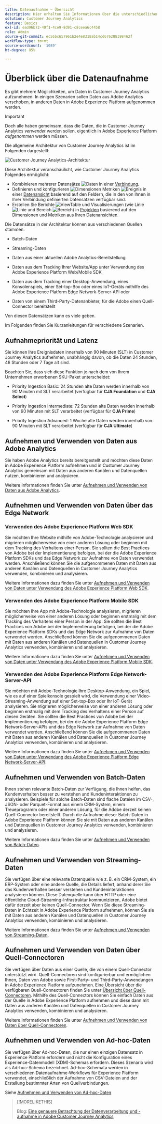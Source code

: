 ```yaml
---
title: Datenaufnahme – Übersicht
description: Hier erhalten Sie Informationen über die unterschiedlichen Methoden der Datenaufnahme in Customer Journey Analytics
solution: Customer Journey Analytics
feature: Basics
exl-id: ead96b72-40f1-4ce9-8d91-c8ceea6c4458
role: Admin
source-git-commit: ec56bc657961b2e4e8318ab14cd676288398462f
workflow-type: tm+mt
source-wordcount: '1089'
ht-degree: 85%

---
```


# Überblick über die Datenaufnahme

Es gibt mehrere Möglichkeiten, um Daten in Customer Journey Analytics aufzunehmen. In einigen Szenarien sollen Daten aus Adobe Analytics verschoben, in anderen Daten in Adobe Experience Platform aufgenommen werden.

>[!IMPORTANT]
>
>Doch alle haben gemeinsam, dass die Daten, die in Customer Journey Analytics _verwendet_ werden sollen, eigentlich in Adobe Experience Platform _aufgenommen_ werden müssen.


Die allgemeine Architektur von Customer Journey Analytics ist im Folgenden dargestellt:

![Customer Journey Analytics-Architektur](/help/getting-started/assets/cja-overview.svg)

Diese Architektur veranschaulicht, wie Customer Journey Analytics Folgendes ermöglicht:

* Kombinieren mehrerer Datensätze ![Daten](/help/assets/icons/Data.svg) in einer [Verbindung](/help/connections/overview.md).
* Definieren und konfigurieren ![ Dimensionen ](/help/assets/icons/Dimensions.svg) Metriken ![Ereignis](/help/assets/icons/Event.svg) in einer [Datenansicht](/help/data-views/data-views.md) basierend auf den Feldern, die in den von Ihnen in Ihrer Verbindung definierten Datensätzen verfügbar sind.
* Erstellen Sie Berichte ![ViewTable](/help/assets/icons/ViewTable.svg) und Visualisierungen (wie Linie ![Linie](/help/assets/icons/GraphTrend.svg) und Bereich ![Bereich](/help/assets/icons/GraphAreaStacked.svg)) in [Projekten](/help/analysis-workspace/home.md) basierend auf den Dimensionen und Metriken aus Ihren Datenansichten.

Die Datensätze in der Architektur können aus verschiedenen Quellen stammen:

* Batch-Daten

* Streaming-Daten

* Daten aus einer aktuellen Adobe Analytics-Bereitstellung

* Daten aus dem Tracking Ihrer Website/App unter Verwendung des Adobe Experience Platform Web/Mobile SDK

* Daten aus dem Tracking einer Desktop-Anwendung, eines Konsolenspiels, einer Set-top-Box oder eines IoT-Geräts mithilfe des Adobe Experience Platform Edge Network-Server-API oder

* Daten von einem Third-Party-Datenanbieter, für die Adobe einen Quell-Connector bereitstellt

Von diesen Datensätzen kann es viele geben.

Im Folgenden finden Sie Kurzanleitungen für verschiedene Szenarien.

## Aufnahmepriorität und Latenz

Sie können Ihre Ereignisdaten innerhalb von 90 Minuten (SLT) in Customer Journey Analytics aufnehmen, unabhängig davon, ob die Daten 24 Stunden, 48 Stunden oder 7 Tage alt sind. 

Beachten Sie, dass sich diese Funktion je nach dem von Ihrem Unternehmen erworbenen SKU-Paket unterscheidet:

* Priority Ingestion Basic: 24 Stunden alte Daten werden innerhalb von 90 Minuten mit SLT verarbeitet (verfügbar für **CJA Foundation** und **CJA Select**)

* Priority Ingestion Intermediate: 72 Stunden alte Daten werden innerhalb von 90 Minuten mit SLT verarbeitet (verfügbar für **CJA Prime**)

* Priority Ingestion Advanced: 1 Woche alte Daten werden innerhalb von 90 Minuten mit SLT verarbeitet (verfügbar für **CJA Ultimate**)

## Aufnehmen und Verwenden von Daten aus Adobe Analytics

Sie haben Adobe Analytics bereits bereitgestellt und möchten diese Daten in Adobe Experience Platform aufnehmen und in Customer Journey Analytics gemeinsam mit Daten aus anderen Kanälen und Datenquellen nutzen, kombinieren und analysieren.

Weitere Informationen finden Sie unter [Aufnehmen und Verwenden von Daten aus Adobe Analytics](./analytics.md).


## Aufnehmen und Verwenden von Daten über das Edge Network

### Verwenden des Adobe Experience Platform Web SDK

Sie möchten Ihre Website mithilfe von Adobe-Technologie analysieren und migrieren möglicherweise von einer anderen Lösung oder beginnen mit dem Tracking des Verhaltens einer Person. Sie sollten die Best Practices von Adobe bei der Implementierung befolgen, bei der die Adobe Experience Platform SDKs und das Edge Network zur Aufnahme von Daten verwendet werden. Anschließend können Sie die aufgenommenen Daten mit Daten aus anderen Kanälen und Datenquellen in Customer Journey Analytics verwenden, kombinieren und analysieren.

Weitere Informationen dazu finden Sie unter [Aufnehmen und Verwenden von Daten unter Verwendung des Adobe Experience Platform Web SDK](./aepwebsdk.md).

### Verwenden des Adobe Experience Platform Mobile SDK

Sie möchten Ihre App mit Adobe-Technologie analysieren, migrieren möglicherweise von einer anderen Lösung oder beginnen erstmalig mit dem Tracking des Verhaltens einer Person in der App. Sie sollten die Best Practices von Adobe bei der Implementierung befolgen, bei der die Adobe Experience Platform SDKs und das Edge Network zur Aufnahme von Daten verwendet werden. Anschließend können Sie die aufgenommenen Daten mit Daten aus anderen Kanälen und Datenquellen in Customer Journey Analytics verwenden, kombinieren und analysieren.

Weitere Informationen dazu finden Sie unter [Aufnehmen und Verwenden von Daten unter Verwendung des Adobe Experience Platform Mobile SDK](./aepmobilesdk.md).

### Verwenden des Adobe Experience Platform Edge Network-Server-API

Sie möchten mit Adobe-Technologie Ihre Desktop-Anwendung, ein Spiel, wie es auf einer Spielkonsole gespielt wird, die Verwendung einer Video-Streaming-Anwendung auf einer Set-top-Box oder Ihr IoT-Gerät analysieren. Sie migrieren möglicherweise von einer anderen Lösung oder beginnen erstmalig mit dem Tracking des Verhaltens einer Person auf diesen Geräten. Sie sollten die Best Practices von Adobe bei der Implementierung befolgen, bei der die Adobe Experience Platform Edge Network-Server-APIs und das Edge Network zur Aufnahme von Daten verwendet werden. Anschließend können Sie die aufgenommenen Daten mit Daten aus anderen Kanälen und Datenquellen in Customer Journey Analytics verwenden, kombinieren und analysieren.

Weitere Informationen dazu finden Sie unter [Aufnehmen und Verwenden von Daten unter Verwendung des Adobe Experience Platform Edge Network-Server-API](./serverapi.md).

## Aufnehmen und Verwenden von Batch-Daten

Ihnen stehen relevante Batch-Daten zur Verfügung, die Ihnen helfen, das Kundenverhalten besser zu verstehen und Kundeninteraktionen zu analysieren. Beispiele für solche Batch-Daten sind flache Dateien im CSV-, JSON- oder Parquet-Format aus einem CRM-System, einem Treueprogramm oder einer anderen Lösung, für die Adobe derzeit keinen Quell-Connector bereitstellt. Durch die Aufnahme dieser Batch-Daten in Adobe Experience Platform können Sie sie mit Daten aus anderen Kanälen und Datenquellen in Customer Journey Analytics verwenden, kombinieren und analysieren.

Weitere Informationen dazu finden Sie unter [Aufnehmen und Verwenden von Batch-Daten](./batch.md).

## Aufnehmen und Verwenden von Streaming-Daten

Sie verfügen über eine relevante Datenquelle wie z. B. ein CRM-System, ein ERP-System oder eine andere Quelle, die Details liefert, anhand derer Sie das Kundenverhalten besser verstehen und Kundeninteraktionen analysieren können. Diese Datenquelle kann über HTTP oder eine öffentliche Cloud-Streaming-Infrastruktur kommunizieren, Adobe bietet dafür derzeit aber keinen Quell-Connector. Wenn Sie diese Streaming-Daten in Echtzeit in Adobe Experience Platform aufnehmen, können Sie sie mit Daten aus anderen Kanälen und Datenquellen in Customer Journey Analytics verwenden, kombinieren und analysieren.

Weitere Informationen dazu finden Sie unter [Aufnehmen und Verwenden von Streaming-Daten](./streaming.md).

## Aufnehmen und Verwenden von Daten über Quell-Connectoren

Sie verfügen über Daten aus einer Quelle, die von einem Quell-Connector unterstützt wird. Quell-Connectoren sind konfigurierbar und ermöglichen Ihnen, Daten von Adobe sowie First-Party- und Third-Party-Anwendungen in Adobe Experience Platform aufzunehmen. Eine Übersicht über die verfügbaren Quell-Connectoren finden Sie unter [Übersicht über Quell-Connectoren](https://experienceleague.adobe.com/docs/experience-platform/sources/home.html?lang=de). Mithilfe des Quell-Connectors können Sie einfach Daten aus der Quelle in Adobe Experience Platform aufnehmen und diese dann mit Daten aus anderen Kanälen und Datenquellen in Customer Journey Analytics verwenden, kombinieren und analysieren.

Weitere Informationen finden Sie unter [Aufnehmen und Verwenden von Daten über Quell-Connectoren](./sources.md).

## Aufnehmen und Verwenden von Ad-hoc-Daten

Sie verfügen über Ad-hoc-Daten, die nur einen einzigen Datensatz in Experience Platform erfordern und nicht die Konfiguration eines Experience-Datenmodell (XDM)-Schemas erfordern. Dieses Szenario wird als Ad-hoc-Schema bezeichnet. Ad-hoc-Schemata werden in verschiedenen Datenaufnahme-Workflows für Experience Platform verwendet, einschließlich der Aufnahme von CSV-Dateien und der Erstellung bestimmter Arten von Quellverbindungen.

Siehe [Aufnehmen und Verwenden von Ad-hoc-Daten](./adhoc.md)

>[!MORELIKETHIS]
>
>Blog: [Eine genauere Betrachtung der Datenverarbeitung und -aufnahme in Adobe Customer Journey Analytics](https://experienceleaguecommunities.adobe.com/t5/adobe-analytics-blogs/a-closer-look-at-data-processing-amp-ingestion-in-adobe-customer/ba-p/665091?profile.language=de)

